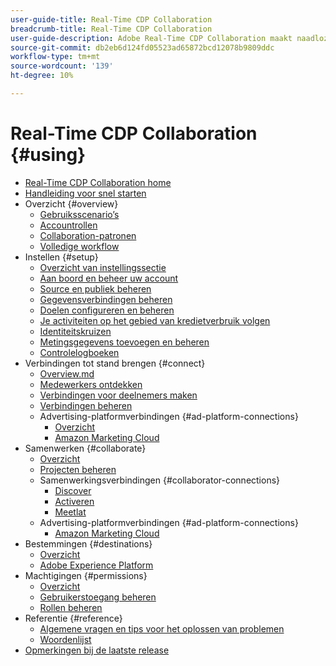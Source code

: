 ```yaml
---
user-guide-title: Real-Time CDP Collaboration
breadcrumb-title: Real-Time CDP Collaboration
user-guide-description: Adobe Real-Time CDP Collaboration maakt naadloze en veilige gegevensuitwisseling en samenwerking tussen adverteerders en uitgevers mogelijk, waardoor het publiek in real time inzicht krijgt en gepersonaliseerde marketingstrategieën mogelijk worden.
source-git-commit: db2eb6d124fd05523ad65872bcd12078b9809ddc
workflow-type: tm+mt
source-wordcount: '139'
ht-degree: 10%

---
```



# Real-Time CDP Collaboration {#using}

* [Real-Time CDP Collaboration home](./home.md)
* [Handleiding voor snel starten](./quick-start-guide.md)
* Overzicht {#overview}
   * [Gebruiksscenario’s](./overview/use-cases.md)
   * [Accountrollen](./overview/roles.md)
   * [Collaboration-patronen](./overview/collaboration-patterns.md)
   * [Volledige workflow](./overview/end-to-end-workflow.md)
* Instellen {#setup}
   * [Overzicht van instellingssectie](./setup/setup-overview.md)
   * [Aan boord en beheer uw account](./setup/onboard-account.md)
   * [Source en publiek beheren](./setup/onboard-audiences.md)
   * [Gegevensverbindingen beheren](./setup/manage-data-connection.md)
   * [Doelen configureren en beheren](./setup/manage-destinations.md)
   * [Je activiteiten op het gebied van kredietverbruik volgen](/help/guide/setup/my-activity.md)
   * [Identiteitskruizen](./setup/identity-crosswalk.md)
   * [Metingsgegevens toevoegen en beheren](./setup/onboard-measurement-data.md)
   * [Controlelogboeken](./setup/audit-logs.md)
* Verbindingen tot stand brengen {#connect}
   * [Overview.md](./connect/overview.md)
   * [Medewerkers ontdekken](./connect/discover-collaborators.md)
   * [Verbindingen voor deelnemers maken](./connect/establishing-connections.md)
   * [Verbindingen beheren](./connect/manage-connections.md)
   * Advertising-platformverbindingen {#ad-platform-connections}
      * [Overzicht](./connect/advertising-platforms/overview.md)
      * [Amazon Marketing Cloud](./connect/advertising-platforms/amc.md)
* Samenwerken {#collaborate}
   * [Overzicht](./collaborate/overview.md)
   * [Projecten beheren](./collaborate/manage-projects.md)
   * Samenwerkingsverbindingen {#collaborator-connections}
      * [Discover](./collaborate/discover.md)
      * [Activeren](./collaborate/activate.md)
      * [Meetlat](./collaborate/measure.md)
   * Advertising-platformverbindingen {#ad-platform-connections}
      * [Amazon Marketing Cloud](./collaborate/advertising-platforms/amc.md)
* Bestemmingen {#destinations}
   * [Overzicht](./destinations/overview.md)
   * [Adobe Experience Platform](./destinations/experience-platform.md)
* Machtigingen {#permissions}
   * [Overzicht](./permissions/overview.md)
   * [Gebruikerstoegang beheren](./permissions/manage-user-access.md)
   * [Rollen beheren](./permissions/manage-roles.md)
* Referentie {#reference}
   * [Algemene vragen en tips voor het oplossen van problemen](./faqs/common-questions.md)
   * [Woordenlijst](./glossary.md)
* [Opmerkingen bij de laatste release](./release-notes/latest.md)
